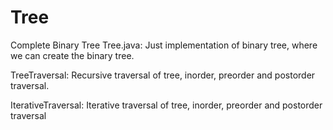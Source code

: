 # Tree
Complete Binary Tree
Tree.java: Just implementation of binary tree, where we can create the binary tree.

TreeTraversal: Recursive traversal of tree, inorder, preorder and postorder traversal.

IterativeTraversal: Iterative traversal of tree, inorder, preorder and postorder traversal
